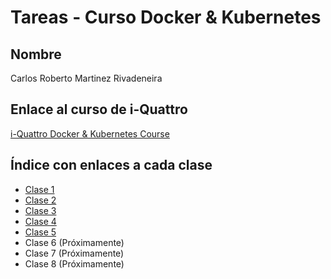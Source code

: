 # Tareas - Curso Docker & Kubernetes

## Nombre
Carlos Roberto Martinez Rivadeneira

## Enlace al curso de i-Quattro
[i-Quattro Docker & Kubernetes Course](https://www.i-quattro.com/product-page/dok-kub-001)

## Índice con enlaces a cada clase
- [Clase 1](./clase1/README.md)
- [Clase 2](./clase2/README.md)
- [Clase 3](./clase3/README.md)
- [Clase 4](./clase4/README.md)
- [Clase 5](./clase5/README.md)
- Clase 6 (Próximamente)
- Clase 7 (Próximamente)
- Clase 8 (Próximamente)
